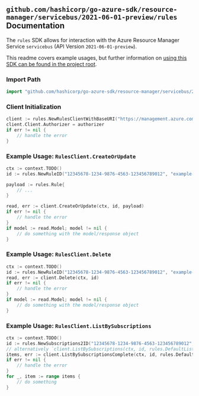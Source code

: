
## `github.com/hashicorp/go-azure-sdk/resource-manager/servicebus/2021-06-01-preview/rules` Documentation

The `rules` SDK allows for interaction with the Azure Resource Manager Service `servicebus` (API Version `2021-06-01-preview`).

This readme covers example usages, but further information on [using this SDK can be found in the project root](https://github.com/hashicorp/go-azure-sdk/tree/main/docs).

### Import Path

```go
import "github.com/hashicorp/go-azure-sdk/resource-manager/servicebus/2021-06-01-preview/rules"
```


### Client Initialization

```go
client := rules.NewRulesClientWithBaseURI("https://management.azure.com")
client.Client.Authorizer = authorizer
if err != nil {
	// handle the error
}
```


### Example Usage: `RulesClient.CreateOrUpdate`

```go
ctx := context.TODO()
id := rules.NewRuleID("12345678-1234-9876-4563-123456789012", "example-resource-group", "namespaceValue", "topicValue", "subscriptionValue", "ruleValue")

payload := rules.Rule{
	// ...
}

read, err := client.CreateOrUpdate(ctx, id, payload)
if err != nil {
	// handle the error
}
if model := read.Model; model != nil {
	// do something with the model/response object
}
```


### Example Usage: `RulesClient.Delete`

```go
ctx := context.TODO()
id := rules.NewRuleID("12345678-1234-9876-4563-123456789012", "example-resource-group", "namespaceValue", "topicValue", "subscriptionValue", "ruleValue")
read, err := client.Delete(ctx, id)
if err != nil {
	// handle the error
}
if model := read.Model; model != nil {
	// do something with the model/response object
}
```


### Example Usage: `RulesClient.ListBySubscriptions`

```go
ctx := context.TODO()
id := rules.NewSubscriptions2ID("12345678-1234-9876-4563-123456789012", "example-resource-group", "namespaceValue", "topicValue", "subscriptionValue")
// alternatively `client.ListBySubscriptions(ctx, id, rules.DefaultListBySubscriptionsOperationOptions())` can be used to do batched pagination
items, err := client.ListBySubscriptionsComplete(ctx, id, rules.DefaultListBySubscriptionsOperationOptions())
if err != nil {
	// handle the error
}
for _, item := range items {
	// do something
}
```
